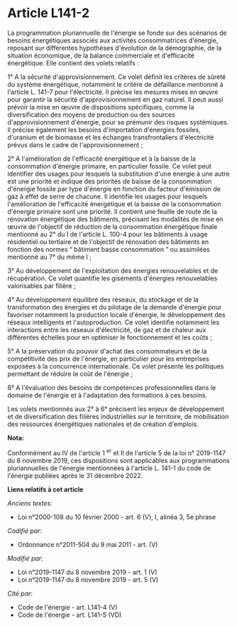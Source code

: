 # Article L141-2

La programmation pluriannuelle de l'énergie se fonde sur des scénarios de besoins énergétiques associés aux activités
consommatrices d'énergie, reposant sur différentes hypothèses d'évolution de la démographie, de la situation économique, de
la balance commerciale et d'efficacité énergétique. Elle contient des volets relatifs :

1° A la sécurité d'approvisionnement. Ce volet définit les critères de sûreté du système énergétique, notamment le critère de
défaillance mentionné à l'article L. 141-7 pour l'électricité. Il précise les mesures mises en œuvre pour garantir la
sécurité d'approvisionnement en gaz naturel. Il peut aussi prévoir la mise en œuvre de dispositions spécifiques, comme la
diversification des moyens de production ou des sources d'approvisionnement d'énergie, pour se prémunir des risques
systémiques. Il précise également les besoins d'importation d'énergies fossiles, d'uranium et de biomasse et les échanges
transfrontaliers d'électricité prévus dans le cadre de l'approvisionnement ;

2° A l'amélioration de l'efficacité énergétique et à la baisse de la consommation d'énergie primaire, en particulier fossile.
Ce volet peut identifier des usages pour lesquels la substitution d'une énergie à une autre est une priorité et indique des
priorités de baisse de la consommation d'énergie fossile par type d'énergie en fonction du facteur d'émission de gaz à effet
de serre de chacune. Il identifie les usages pour lesquels l'amélioration de l'efficacité énergétique et la baisse de la
consommation d'énergie primaire sont une priorité. Il contient une feuille de route de la rénovation énergétique des
bâtiments, précisant les modalités de mise en œuvre de l'objectif de réduction de la consommation énergétique finale
mentionné au 2° du I de l'article L. 100-4 pour les bâtiments à usage résidentiel ou tertiaire et de l'objectif de rénovation
des bâtiments en fonction des normes “ bâtiment basse consommation ” ou assimilées mentionné au 7° du même I ;

3° Au développement de l'exploitation des énergies renouvelables et de récupération. Ce volet quantifie les gisements
d'énergies renouvelables valorisables par filière ;

4° Au développement équilibré des réseaux, du stockage et de la transformation des énergies et du pilotage de la demande
d'énergie pour favoriser notamment la production locale d'énergie, le développement des réseaux intelligents et
l'autoproduction. Ce volet identifie notamment les interactions entre les réseaux d'électricité, de gaz et de chaleur aux
différentes échelles pour en optimiser le fonctionnement et les coûts ;

5° A la préservation du pouvoir d'achat des consommateurs et de la compétitivité des prix de l'énergie, en particulier pour
les entreprises exposées à la concurrence internationale. Ce volet présente les politiques permettant de réduire le coût de
l'énergie ;

6° A l'évaluation des besoins de compétences professionnelles dans le domaine de l'énergie et à l'adaptation des formations à
ces besoins.

Les volets mentionnés aux 2° à 6° précisent les enjeux de développement et de diversification des filières industrielles sur
le territoire, de mobilisation des ressources énergétiques nationales et de création d'emplois.

**Nota:**

Conformément au IV de l'article 1
  <sup>er</sup> et II de l'article 5 de la loi n° 2019-1147 du 8 novembre 2019, ces dispositions sont applicables aux
programmations pluriannuelles de l'énergie mentionnées à l'article L. 141-1 du code de l'énergie publiées après le 31
décembre 2022.

**Liens relatifs à cet article**

_Anciens textes_:

  - Loi n°2000-108 du 10 février 2000 - art. 6 (V), I, alinéa 3, 5e phrase

_Codifié par_:

  - Ordonnance n°2011-504 du 9 mai 2011 - art. (V)

_Modifié par_:

  - Loi n°2019-1147 du 8 novembre 2019 - art. 1 (V)
  - Loi n°2019-1147 du 8 novembre 2019 - art. 5 (V)

_Cité par_:

  - Code de l'énergie - art. L141-4 (V)
  - Code de l'énergie - art. L141-5 (VD)
